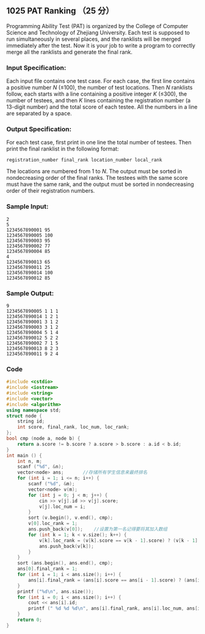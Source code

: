 ## 1025 PAT Ranking （25 分）

Programming Ability Test (PAT) is organized by the College of Computer Science and Technology of Zhejiang University. Each test is supposed to run simultaneously in several places, and the ranklists will be merged immediately after the test. Now it is your job to write a program to correctly merge all the ranklists and generate the final rank.

### Input Specification:

Each input file contains one test case. For each case, the first line contains a positive number *N* (≤100), the number of test locations. Then *N* ranklists follow, each starts with a line containing a positive integer *K* (≤300), the number of testees, and then *K* lines containing the registration number (a 13-digit number) and the total score of each testee. All the numbers in a line are separated by a space.

### Output Specification:

For each test case, first print in one line the total number of testees. Then print the final ranklist in the following format:

```
registration_number final_rank location_number local_rank
```

The locations are numbered from 1 to *N*. The output must be sorted in nondecreasing order of the final ranks. The testees with the same score must have the same rank, and the output must be sorted in nondecreasing order of their registration numbers.

### Sample Input:

```in
2
5
1234567890001 95
1234567890005 100
1234567890003 95
1234567890002 77
1234567890004 85
4
1234567890013 65
1234567890011 25
1234567890014 100
1234567890012 85
```

### Sample Output:

```out
9
1234567890005 1 1 1
1234567890014 1 2 1
1234567890001 3 1 2
1234567890003 3 1 2
1234567890004 5 1 4
1234567890012 5 2 2
1234567890002 7 1 5
1234567890013 8 2 3
1234567890011 9 2 4
```

### Code

```c++
#include <cstdio>
#include <iostream>
#include <string>
#include <vector>
#include <algorithm>
using namespace std;
struct node {
	string id;
	int score, final_rank, loc_num, loc_rank;
}; 
bool cmp (node a, node b) {
	return a.score != b.score ? a.score > b.score : a.id < b.id;
}
int main () {
	int n, m;
	scanf ("%d", &n);
	vector<node> ans;		//存储所有学生信息来最终排名 
	for (int i = 1; i <= n; i++) {
		scanf ("%d", &m);
		vector<node> v(m);
		for (int j = 0; j < m; j++) {
			cin >> v[j].id >> v[j].score;
			v[j].loc_num = i;
		}
		sort (v.begin(), v.end(), cmp);
		v[0].loc_rank = 1;	
		ans.push_back(v[0]);	//设置为第一名记得要将其加入数组 
		for (int k = 1; k < v.size(); k++) {
			v[k].loc_rank = (v[k].score == v[k - 1].score) ? (v[k - 1].loc_rank) : (k + 1);
			ans.push_back(v[k]);
		}
	}
	sort (ans.begin(), ans.end(), cmp);
	ans[0].final_rank = 1;
	for (int i = 1; i < ans.size(); i++) {
		ans[i].final_rank = (ans[i].score == ans[i - 1].score) ? (ans[i - 1].final_rank) : (i + 1);
	}
	printf ("%d\n", ans.size());
	for (int i = 0; i < ans.size(); i++) {
		cout << ans[i].id;
		printf (" %d %d %d\n", ans[i].final_rank, ans[i].loc_num, ans[i].loc_rank);
	}
	return 0;
}
```

